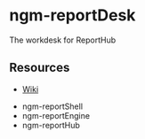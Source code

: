 # ngm-reportDesk
The workdesk for ReportHub

## Resources
* [Wiki](https://github.com/pfitzpaddy/ngm-reportDesk/wiki)

- ngm-reportShell
- ngm-reportEngine
- ngm-reportHub
